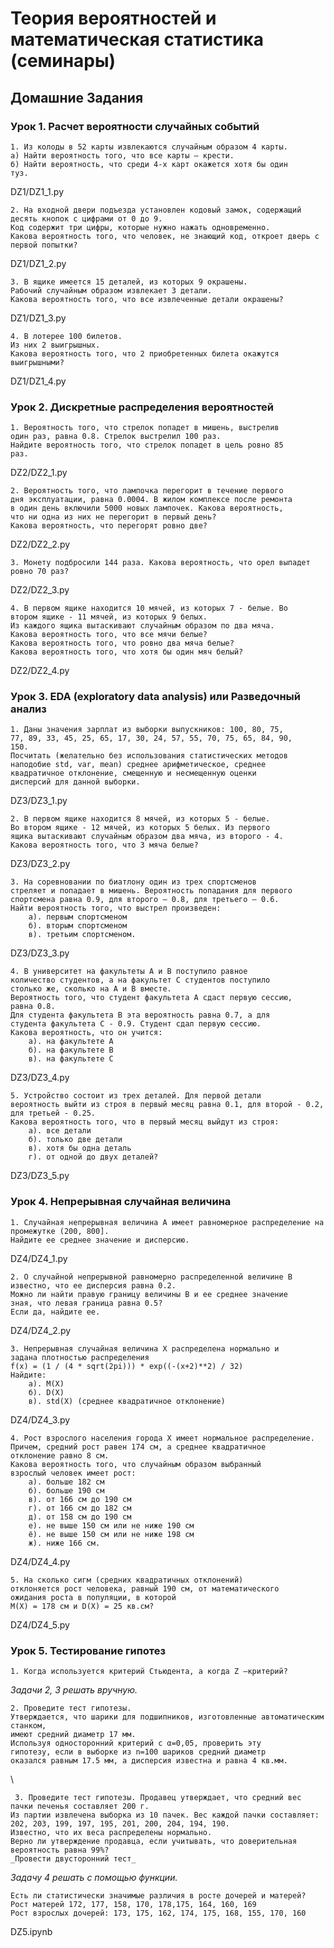 # Теория вероятностей и математическая статистика (семинары)

## Домашние Задания

### Урок 1. Расчет вероятности случайных событий

    1. Из колоды в 52 карты извлекаются случайным образом 4 карты.
    a) Найти вероятность того, что все карты – крести.
    б) Найти вероятность, что среди 4-х карт окажется хотя бы один
    туз.

DZ1/DZ1_1.py

    2. На входной двери подъезда установлен кодовый замок, содержащий десять кнопок с цифрами от 0 до 9.
    Код содержит три цифры, которые нужно нажать одновременно.
    Какова вероятность того, что человек, не знающий код, откроет дверь с первой попытки?

DZ1/DZ1_2.py

    3. В ящике имеется 15 деталей, из которых 9 окрашены.
    Рабочий случайным образом извлекает 3 детали.
    Какова вероятность того, что все извлеченные детали окрашены?

DZ1/DZ1_3.py

    4. В лотерее 100 билетов.
    Из них 2 выигрышных.
    Какова вероятность того, что 2 приобретенных билета окажутся
    выигрышными?

DZ1/DZ1_4.py

### Урок 2. Дискретные распределения вероятностей

    1. Вероятность того, что стрелок попадет в мишень, выстрелив
    один раз, равна 0.8. Стрелок выстрелил 100 раз.
    Найдите вероятность того, что стрелок попадет в цель ровно 85
    раз.

DZ2/DZ2_1.py

    2. Вероятность того, что лампочка перегорит в течение первого
    дня эксплуатации, равна 0.0004. В жилом комплексе после ремонта
    в один день включили 5000 новых лампочек. Какова вероятность,
    что ни одна из них не перегорит в первый день?
    Какова вероятность, что перегорят ровно две?

DZ2/DZ2_2.py

    3. Монету подбросили 144 раза. Какова вероятность, что орел выпадет ровно 70 раз?

DZ2/DZ2_3.py

    4. В первом ящике находится 10 мячей, из которых 7 - белые. Во
    втором ящике - 11 мячей, из которых 9 белых.
    Из каждого ящика вытаскивают случайным образом по два мяча.
    Какова вероятность того, что все мячи белые?
    Какова вероятность того, что ровно два мяча белые?
    Какова вероятность того, что хотя бы один мяч белый?

DZ2/DZ2_4.py

### Урок 3. EDA (exploratory data analysis) или Разведочный анализ

    1. Даны значения зарплат из выборки выпускников: 100, 80, 75,
    77, 89, 33, 45, 25, 65, 17, 30, 24, 57, 55, 70, 75, 65, 84, 90,
    150.
    Посчитать (желательно без использования статистических методов
    наподобие std, var, mean) среднее арифметическое, среднее
    квадратичное отклонение, смещенную и несмещенную оценки
    дисперсий для данной выборки.

DZ3/DZ3_1.py

    2. В первом ящике находится 8 мячей, из которых 5 - белые.
    Во втором ящике - 12 мячей, из которых 5 белых. Из первого
    ящика вытаскивают случайным образом два мяча, из второго - 4.
    Какова вероятность того, что 3 мяча белые?

DZ3/DZ3_2.py

    3. На соревновании по биатлону один из трех спортсменов
    стреляет и попадает в мишень. Вероятность попадания для первого
    спортсмена равна 0.9, для второго — 0.8, для третьего — 0.6.
    Найти вероятность того, что выстрел произведен:
        a). первым спортсменом
        б). вторым спортсменом
        в). третьим спортсменом.

DZ3/DZ3_3.py

    4. В университет на факультеты A и B поступило равное
    количество студентов, а на факультет C студентов поступило
    столько же, сколько на A и B вместе.
    Вероятность того, что студент факультета A сдаст первую сессию,
    равна 0.8.
    Для студента факультета B эта вероятность равна 0.7, а для
    студента факультета C - 0.9. Студент сдал первую сессию.
    Какова вероятность, что он учится:
        a). на факультете A
        б). на факультете B
        в). на факультете C

DZ3/DZ3_4.py

    5. Устройство состоит из трех деталей. Для первой детали
    вероятность выйти из строя в первый месяц равна 0.1, для второй - 0.2, для третьей - 0.25.
    Какова вероятность того, что в первый месяц выйдут из строя:
        а). все детали
        б). только две детали
        в). хотя бы одна деталь
        г). от одной до двух деталей?

DZ3/DZ3_5.py

### Урок 4. Непрерывная случайная величина

    1. Случайная непрерывная величина A имеет равномерное распределение на промежутке (200, 800].
    Найдите ее среднее значение и дисперсию.

DZ4/DZ4_1.py

    2. О случайной непрерывной равномерно распределенной величине B
    известно, что ее дисперсия равна 0.2.
    Можно ли найти правую границу величины B и ее среднее значение
    зная, что левая граница равна 0.5?
    Если да, найдите ее.

DZ4/DZ4_2.py

    3. Непрерывная случайная величина X распределена нормально и
    задана плотностью распределения
    f(x) = (1 / (4 * sqrt(2pi))) * exp((-(x+2)**2) / 32)
    Найдите:
        а). M(X)
        б). D(X)
        в). std(X) (среднее квадратичное отклонение)

DZ4/DZ4_3.py

    4. Рост взрослого населения города X имеет нормальное распределение.
    Причем, средний рост равен 174 см, а среднее квадратичное
    отклонение равно 8 см.
    Какова вероятность того, что случайным образом выбранный
    взрослый человек имеет рост:
        а). больше 182 см
        б). больше 190 см
        в). от 166 см до 190 см
        г). от 166 см до 182 см
        д). от 158 см до 190 см
        е). не выше 150 см или не ниже 190 см
        ё). не выше 150 см или не ниже 198 см
        ж). ниже 166 см.

DZ4/DZ4_4.py

    5. На сколько сигм (средних квадратичных отклонений)
    отклоняется рост человека, равный 190 см, от математического
    ожидания роста в популяции, в которой
    M(X) = 178 см и D(X) = 25 кв.см?

DZ4/DZ4_5.py

### Урок 5. Тестирование гипотез

    1. Когда используется критерий Стьюдента, а когда Z –критерий?

_Задачи 2, 3 решать вручную._

    2. Проведите тест гипотезы.
    Утверждается, что шарики для подшипников, изготовленные автоматическим станком,
    имеют средний диаметр 17 мм.
    Используя односторонний критерий с α=0,05, проверить эту
    гипотезу, если в выборке из n=100 шариков средний диаметр
    оказался равным 17.5 мм, а дисперсия известна и равна 4 кв.мм.

\

     3. Проведите тест гипотезы. Продавец утверждает, что средний вес пачки печенья составляет 200 г.
    Из партии извлечена выборка из 10 пачек. Вес каждой пачки составляет:
    202, 203, 199, 197, 195, 201, 200, 204, 194, 190.
    Известно, что их веса распределены нормально.
    Верно ли утверждение продавца, если учитывать, что доверительная вероятность равна 99%?
    _Провести двусторонний тест_

_Задачу 4 решать с помощью функции._

    Есть ли статистически значимые различия в росте дочерей и матерей?
    Рост матерей 172, 177, 158, 170, 178,175, 164, 160, 169
    Рост взрослых дочерей: 173, 175, 162, 174, 175, 168, 155, 170, 160

DZ5.ipynb
